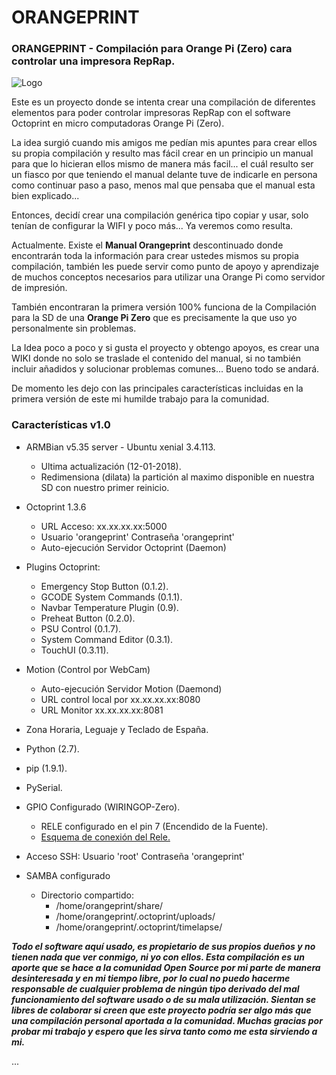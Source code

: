 # ORANGEPRINT

### ORANGEPRINT - Compilación para Orange Pi (Zero) cara controlar una impresora RepRap.

![Logo](./imgs/LogoOctoprint_low2.png)


Este es un proyecto donde se intenta crear una compilación de diferentes elementos para poder controlar impresoras RepRap con el software Octoprint en micro computadoras Orange Pi (Zero).

La idea surgió cuando mis amigos me pedían mis apuntes para crear ellos su propia compilación y resulto mas fácil crear en un principio un manual para que lo hicieran ellos mismo de manera más facil... el cuál resulto ser un fiasco por que teniendo el manual delante tuve de indicarle en persona como continuar paso a paso, menos mal que pensaba que el manual esta bien explicado...

Entonces, decidí crear una compilación genérica tipo copiar y usar, solo tenían de configurar la WIFI y poco más... Ya veremos como resulta.

Actualmente. Existe el **Manual Orangeprint** descontinuado donde encontrarán toda la información para crear ustedes mismos su propia compilación, también les puede servir como punto de apoyo y aprendizaje de muchos conceptos necesarios para utilizar una Orange Pi como servidor de impresión.

También encontraran la primera versión 100% funciona de la Compilación para la SD de una **Orange Pi Zero** que es precisamente la que uso yo personalmente sin problemas.

La Idea poco a poco y si gusta el proyecto y obtengo apoyos, es crear una WIKI donde no solo se traslade el contenido del manual, si no también incluir añadidos y solucionar problemas comunes... Bueno todo se andará.

De momento les dejo con las principales características incluidas en la primera versión de este mi humilde trabajo para la comunidad.

### Características v1.0

* ARMBian v5.35 server - Ubuntu xenial 3.4.113.
	* Ultima actualización (12-01-2018).
	* Redimensiona (dilata) la partición al maximo disponible en nuestra SD con nuestro primer reinicio.

* Octoprint 1.3.6
	* URL Acceso: xx.xx.xx.xx:5000
	* Usuario 'orangeprint' Contraseña 'orangeprint' 
	* Auto-ejecución Servidor Octoprint (Daemon)
* Plugins Octoprint:
	* Emergency Stop Button (0.1.2).
	* GCODE System Commands (0.1.1).
	* Navbar Temperature Plugin (0.9).
	* Preheat Button (0.2.0).
	* PSU Control (0.1.7).
	* System Command Editor (0.3.1).
	* TouchUI (0.3.11).

* Motion (Control por WebCam)
	* Auto-ejecución Servidor Motion (Daemond)
	* URL control local por xx.xx.xx.xx:8080
	* URL Monitor xx.xx.xx.xx:8081
   
* Zona Horaria, Leguaje y Teclado de España.
* Python (2.7).
* pip (1.9.1).
* PySerial.
* GPIO Configurado (WIRINGOP-Zero).
	* RELE configurado en el pin 7 (Encendido de la Fuente).
	* [Esquema de conexión del Rele.](https://raw.githubusercontent.com/carlymx/orangeprint/master/future/imgs/OrangePi%20%2B%20Rele%20-%20Esquema.jpg)

* Acceso SSH: Usuario 'root' Contraseña 'orangeprint'

* SAMBA configurado
	* Directorio compartido:
		* /home/orangeprint/share/
		* /home/orangeprint/.octoprint/uploads/
		* /home/orangeprint/.octoprint/timelapse/

_**Todo el software aquí usado, es propietario de sus propios dueños y no tienen nada que ver conmigo, ni yo con ellos.
Esta compilación es un aporte que se hace a la comunidad Open Source por mi parte de manera desinteresada y en mi tiempo libre, por lo cual no puedo hacerme responsable de cualquier problema de ningún tipo derivado del mal funcionamiento del software usado o de su mala utilización.
Sientan se libres de colaborar si creen que este proyecto podría ser algo más que una compilación personal aportada a la comunidad.
Muchas gracias por probar mi trabajo y espero que les sirva tanto como me esta sirviendo a mi.**_

...
